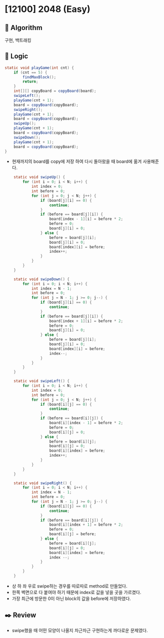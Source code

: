# [12100] 2048 (Easy)

## :pushpin: **Algorithm**

구현, 백트래킹

## :round_pushpin: **Logic**

```java
static void playGame(int cnt) {
	if (cnt == 5) {
		findMaxBlock();
		return;
	}
	int[][] copyBoard = copyBoard(board);
	swipeLeft();
	playGame(cnt + 1);
	board = copyBoard(copyBoard);
	swipeRight();
	playGame(cnt + 1);
	board = copyBoard(copyBoard);
	swipeUp();
	playGame(cnt + 1);
	board = copyBoard(copyBoard);
	swipeDown();
	playGame(cnt + 1);
	board = copyBoard(copyBoard);
}
```

- 현재까지의 board를 copy에 저장 하여 다시 돌아왔을 때 board에 옮겨 사용해준다.

```java
	static void swipeUp() {
		for (int i = 0; i < N; i++) {
			int index = 0;
			int before = 0;
			for (int j = 0; j < N; j++) {
				if (board[j][i] == 0) {
					continue;
				}
				if (before == board[j][i]) {
					board[index - 1][i] = before * 2;
					before = 0;
					board[j][i] = 0;
				} else {
					before = board[j][i];
					board[j][i] = 0;
					board[index][i] = before;
					index++;
				}
			}
		}
	}

	static void swipeDown() {
		for (int i = 0; i < N; i++) {
			int index = N - 1;
			int before = 0;
			for (int j = N - 1; j >= 0; j--) {
				if (board[j][i] == 0) {
					continue;
				}
				if (before == board[j][i]) {
					board[index + 1][i] = before * 2;
					before = 0;
					board[j][i] = 0;
				} else {
					before = board[j][i];
					board[j][i] = 0;
					board[index][i] = before;
					index--;
				}
			}
		}
	}

	static void swipeLeft() {
		for (int i = 0; i < N; i++) {
			int index = 0;
			int before = 0;
			for (int j = 0; j < N; j++) {
				if (board[i][j] == 0) {
					continue;
				}
				if (before == board[i][j]) {
					board[i][index - 1] = before * 2;
					before = 0;
					board[i][j] = 0;
				} else {
					before = board[i][j];
					board[i][j] = 0;
					board[i][index] = before;
					index++;
				}
			}
		}
	}

	static void swipeRight() {
		for (int i = 0; i < N; i++) {
			int index = N - 1;
			int before = 0;
			for (int j = N - 1; j >= 0; j--) {
				if (board[i][j] == 0) {
					continue;
				}
				if (before == board[i][j]) {
					board[i][index + 1] = before * 2;
					before = 0;
					board[i][j] = before;
				} else {
					before = board[i][j];
					board[i][j] = 0;
					board[i][index] = before;
					index --;
				}
			}
		}
	}
```

- 상 하 좌 우로 swipe하는 경우를 따로따로 method로 만들었다.
- 한쪽 벽면으로 다 붙여야 하기 때문에 index로 값을 넣을 곳을 가르켰다.
- 가장 최근에 방문한 0이 아닌 block의 값을 before에 저장하였다.

## :black_nib: **Review**

- swipe했을 때 어떤 모양이 나올지 차근차근 구현하는게 까다로운 문제였다.
